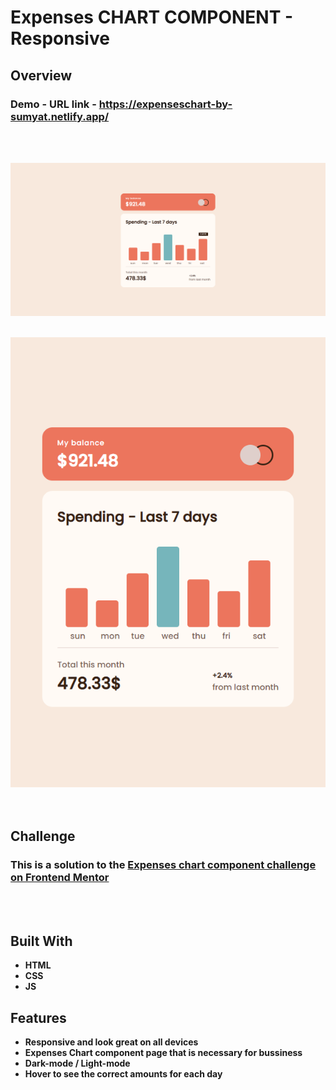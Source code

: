 # Expenses CHART COMPONENT - Responsive

## Overview

  <h3>   Demo - URL link -
    <a href="https://expenseschart-by-sumyat.netlify.app/">
     https://expenseschart-by-sumyat.netlify.app/
    </a>
  </h3>

<br/>
<br/>

![](Demo/large-screen.png)
<br/>
<br/>

<div align="center">
<img src="Demo/small-screen.png" width="600">
</div>

<br/>
<br/>

## Challenge

### This is a solution to the [Expenses chart component challenge on Frontend Mentor](https://www.frontendmentor.io/challenges/expenses-chart-component-e7yJBUdjwt)

<br/>
<br/>

## Built With

- **HTML**
- **CSS**
- **JS**

## Features

- **Responsive and look great on all devices**
- **Expenses Chart component page that is necessary for bussiness**
- **Dark-mode / Light-mode**
- **Hover to see the correct amounts for each day**
